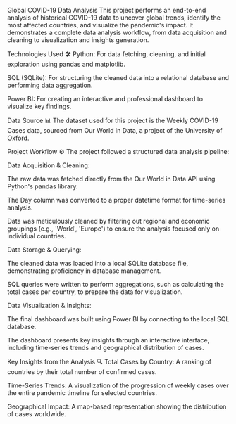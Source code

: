 Global COVID-19 Data Analysis
This project performs an end-to-end analysis of historical COVID-19 data to uncover global trends, identify the most affected countries, and visualize the pandemic's impact. It demonstrates a complete data analysis workflow, from data acquisition and cleaning to visualization and insights generation.

Technologies Used 🛠️
Python: For data fetching, cleaning, and initial exploration using pandas and matplotlib.

SQL (SQLite): For structuring the cleaned data into a relational database and performing data aggregation.

Power BI: For creating an interactive and professional dashboard to visualize key findings.

Data Source 📊
The dataset used for this project is the Weekly COVID-19 Cases data, sourced from Our World in Data, a project of the University of Oxford.

Project Workflow ⚙️
The project followed a structured data analysis pipeline:

Data Acquisition & Cleaning:

The raw data was fetched directly from the Our World in Data API using Python's pandas library.

The Day column was converted to a proper datetime format for time-series analysis.

Data was meticulously cleaned by filtering out regional and economic groupings (e.g., 'World', 'Europe') to ensure the analysis focused only on individual countries.

Data Storage & Querying:

The cleaned data was loaded into a local SQLite database file, demonstrating proficiency in database management.

SQL queries were written to perform aggregations, such as calculating the total cases per country, to prepare the data for visualization.

Data Visualization & Insights:

The final dashboard was built using Power BI by connecting to the local SQL database.

The dashboard presents key insights through an interactive interface, including time-series trends and geographical distribution of cases.

Key Insights from the Analysis 🔍
Total Cases by Country: A ranking of countries by their total number of confirmed cases.

Time-Series Trends: A visualization of the progression of weekly cases over the entire pandemic timeline for selected countries.

Geographical Impact: A map-based representation showing the distribution of cases worldwide.
